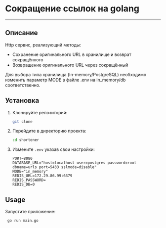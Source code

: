 # Сокращение ссылок на golang
---

## Описание
Http сервис, реализующий методы:
- Сохранение оригинального URL в хранилище и возврат сокращённого
- Возвращение оригинального URL через сокращённый

Для выбора типа хранилища (In-memory/PostgreSQL) необходимо изменить параметр MODE в файле .env на in_memory/db соответственно.

## Установка
1. Клонируйте репозиторий:
    ```bash
    git clone
    ```

2. Перейдите в директорию проекта:
    ```bash
    cd shortener
    ```

3. Измените `.env` указав свои настройки:
    ```plaintext
    PORT=8080
    DATABASE_URL="host=localhost user=postgres password=root dbname=urls port=5433 sslmode=disable"
    MODE="in_memory"
    REDIS_URL=172.29.86.99:6379
    REDIS_PASSWORD=
    REDIS_DB=0
    ```

## Usage
Запустите приложение:
   ```bash
    go run main.go
   ```